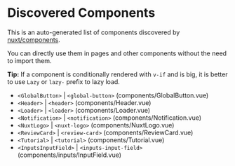 # Discovered Components

This is an auto-generated list of components discovered by [nuxt/components](https://github.com/nuxt/components).

You can directly use them in pages and other components without the need to import them.

**Tip:** If a component is conditionally rendered with `v-if` and is big, it is better to use `Lazy` or `lazy-` prefix to lazy load.

- `<GlobalButton>` | `<global-button>` (components/GlobalButton.vue)
- `<Header>` | `<header>` (components/Header.vue)
- `<Loader>` | `<loader>` (components/Loader.vue)
- `<Notification>` | `<notification>` (components/Notification.vue)
- `<NuxtLogo>` | `<nuxt-logo>` (components/NuxtLogo.vue)
- `<ReviewCard>` | `<review-card>` (components/ReviewCard.vue)
- `<Tutorial>` | `<tutorial>` (components/Tutorial.vue)
- `<InputsInputField>` | `<inputs-input-field>` (components/inputs/InputField.vue)
